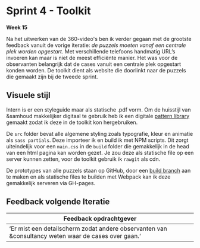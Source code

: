 # Sprint 4 - Toolkit

**Week 15**

Na het uitwerken van de 360-video's ben ik verder gegaan met de grootste feedback vanuit de vorige iteratie: *de puzzels moeten vanaf een centrale plek worden opgestart.* Met verschillende telefoons handmatig URL’s invoeren kan maar is niet de meest efficiënte manier. Het was voor de observanten belangrijk dat de cases vanuit een centrale plek opgestart konden worden. De toolkit dient als website die doorlinkt naar de puzzels die gemaakt zijn bij de tweede sprint.

## Visuele stijl
Intern is er een styleguide maar als statische .pdf vorm. Om de huisstijl van &samhoud makkelijker digitaal te gebruik heb ik een digitale [pattern library](https://github.com/samhoudmedia/system-sam) gemaakt zodat ik deze in de toolkit kon hergebruiken.

De `src` folder bevat alle algemene styling zoals typografie, kleur en animatie als `sass partials`. Deze importeer ik en build ik met NPM scripts. Dit zorgt uiteindelijk voor een `main.css` in de `build` folder die gemakkelijk in de head van een html pagina kan worden gezet. Je zou deze als statische file op een server kunnen zetten, voor de toolkit gebruik ik `rawgit` als cdn. 

De prototypes van alle puzzels staan op GitHub, door een [build branch](https://github.com/samhoudmedia/puzzle-room-prototypes/tree/gh-pages) aan te maken en als statische files te builden met Webpack kan ik deze gemakkelijk serveren via GH-pages.

## Feedback volgende Iteratie

| Feedback opdrachtgever | 
|-|
| ‘Er mist een detailscherm zodat andere observanten van &consultancy weten waar de cases over gaan.‘ | 